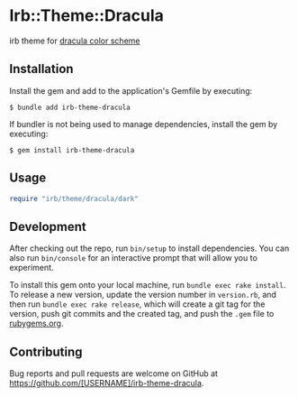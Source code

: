 # Irb::Theme::Dracula

irb theme for [dracula color scheme](https://draculatheme.com/)

## Installation

Install the gem and add to the application's Gemfile by executing:

    $ bundle add irb-theme-dracula

If bundler is not being used to manage dependencies, install the gem by executing:

    $ gem install irb-theme-dracula

## Usage

```ruby ~/.irbrc
require "irb/theme/dracula/dark"
```

## Development

After checking out the repo, run `bin/setup` to install dependencies. You can also run `bin/console` for an interactive prompt that will allow you to experiment.

To install this gem onto your local machine, run `bundle exec rake install`. To release a new version, update the version number in `version.rb`, and then run `bundle exec rake release`, which will create a git tag for the version, push git commits and the created tag, and push the `.gem` file to [rubygems.org](https://rubygems.org).

## Contributing

Bug reports and pull requests are welcome on GitHub at https://github.com/[USERNAME]/irb-theme-dracula.
